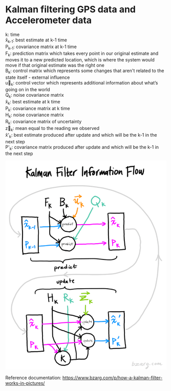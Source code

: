 # Kalman filtering GPS data and Accelerometer data

k: time <br/>
x&#770;<sub>k-1</sub>: best estimate at k-1 time <br/>
P<sub>k-1</sub>: covariance matrix at k-1 time </br>
F<sub>k</sub>: prediction matrix which takes every point in our original estimate and moves it to a new predicted location, which is where the system would move if that original estimate was the right one <br/>
B<sub>k</sub>: control matrix which represents some changes that aren't related to the state itself - external influence </br>
u&#8407;<sub>k</sub>: control vector which represents additional information about what’s going on in the world </br>
Q<sub>k</sub>: noise covariance matrix</br>
x&#770;<sub>k</sub>: best estimate at k time <br/>
P<sub>k</sub>: covariance matrix at k time </br>
H<sub>k</sub>: noise covariance matrix </br>
R<sub>k</sub>: covariance matrix of uncertainty </br>
z&#8407;<sub>k</sub>: mean equal to the reading we observed </br>
x&#770;'<sub>k</sub>: best estimate produced after update and which will be the k-1 in the next step <br/>
P'<sub>k</sub>: covariance matrix produced after update and which will be the k-1 in the next step </br>

![kalflow.png](./doc/kalflow.png)

Reference documentation: https://www.bzarg.com/p/how-a-kalman-filter-works-in-pictures/